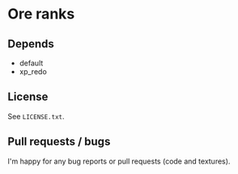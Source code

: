 # Ore ranks

## Depends

* default
* xp_redo

## License

See `LICENSE.txt`.

## Pull requests / bugs

I'm happy for any bug reports or pull requests (code and textures).
